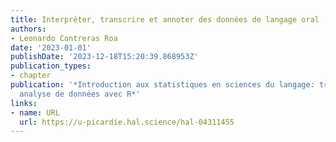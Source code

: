 ```yaml
---
title: Interpréter, transcrire et annoter des données de langage oral
authors:
- Leonardo Contreras Roa
date: '2023-01-01'
publishDate: '2023-12-18T15:20:39.868953Z'
publication_types:
- chapter
publication: '*Introduction aux statistiques en sciences du langage: traitement et
  analyse de données avec R*'
links:
- name: URL
  url: https://u-picardie.hal.science/hal-04311455
---
```


